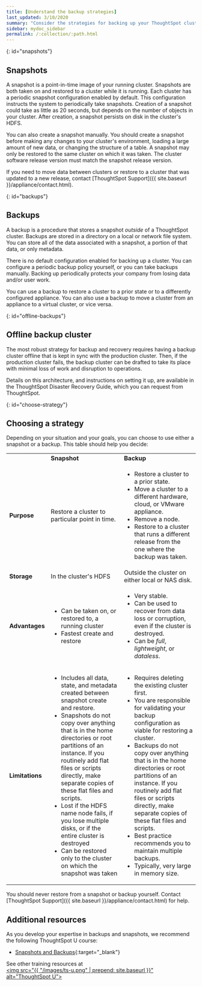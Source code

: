 ```yaml
---
title: [Understand the backup strategies]
last_updated: 3/10/2020
summary: "Consider the strategies for backing up your ThoughtSpot cluster."
sidebar: mydoc_sidebar
permalink: /:collection/:path.html
---
```

{: id="snapshots"}
## Snapshots

A snapshot is a point-in-time image of your running cluster. Snapshots are both taken on and restored to a cluster while it is running. Each cluster has a periodic snapshot configuration enabled by default. This configuration instructs the system to periodically take snapshots. Creation of a snapshot could take as little as 20 seconds, but depends on the number of objects in your cluster. After creation, a snapshot persists on disk in the cluster's HDFS.

You can also create a snapshot manually. You should create a snapshot before making any changes to your cluster's environment, loading a large amount of new data, or changing the structure of a table. A snapshot may only be restored to the same cluster on which it was taken. The cluster software release version must match the snapshot release version.

If you need to move data between clusters or restore to a cluster that was updated to a new release, contact [ThoughtSpot Support]({{ site.baseurl }}/appliance/contact.html).

{: id="backups"}
## Backups

A backup is a procedure that stores a snapshot *outside* of a ThoughtSpot cluster. Backups are stored in a directory on a local or network file system. You can store all of the data associated with a snapshot, a portion of that data, or only metadata.

There is no default configuration enabled for backing up a cluster. You can configure a periodic backup policy yourself, or you can take backups manually. Backing up periodically protects your company from losing data and/or user work.

You can use a backup to restore a cluster to a prior state or to a differently configured appliance. You can also use a backup to move a cluster from an appliance to a virtual cluster, or vice versa.

{: id="offline-backups"}
## Offline backup cluster

The most robust strategy for backup and recovery requires having a backup cluster offline that is kept in sync with the production cluster. Then, if the production cluster fails, the backup cluster can be drafted to take its place with minimal loss of work and disruption to operations.

Details on this architecture, and instructions on setting it up, are available in the ThoughtSpot Disaster Recovery Guide, which you can request from ThoughtSpot.

{: id="choose-strategy"}
## Choosing a strategy

Depending on your situation and your goals, you can choose to use either a snapshot or a backup. This table should help you decide:

<table>
<colgroup>
<col width="16%" />
<col width="42%" />
<col width="42%" />
</colgroup>
                <tr>
                    <td/>
                    <td><strong>Snapshot</strong></td>
                    <td><strong>Backup</strong></td>
                </tr>
                <tr id="purpose">
                    <td><strong>Purpose</strong></td>
                    <td>Restore a cluster to particular point in time.</td>
                    <td>
                        <ul>
                            <li>Restore a cluster to a prior state.</li>
                            <li>Move a cluster to a different hardware, cloud, or VMware appliance.</li>
                            <li>Remove a node.</li>
                            <li>Restore to a cluster that runs a different release from the one
                                where the backup was taken.</li>
                        </ul>
                    </td>
                </tr>
                <tr id="storage">
                    <td><strong>Storage</strong></td>
                    <td>In the cluster's HDFS</td>
                    <td>Outside the cluster on either local or NAS disk.</td>
                </tr>
                <tr id="advantages">
                    <td><strong>Advantages</strong></td>
                    <td>
                        <ul>
                            <li>Can be taken on, or restored to, a running cluster</li>
                            <li>Fastest create and restore</li>
                        </ul>
                    </td>
                    <td>
                        <ul>
                            <li>Very stable.</li>
                            <li>Can be used to recover from data loss or corruption, even if the cluster is destroyed.</li>
                            <li>Can be <em>full</em>, <em>lightweight</em>, or <em>dataless</em>.</li>
                        </ul>
                    </td>
                </tr>
                <tr id="limitations">
                    <td><strong>Limitations</strong></td>
                    <td>
                        <ul>
                            <li>Includes all data, state, and metadata created between
                                snapshot create and restore.</li>
                            <li>Snapshots do not copy over anything that is in the home directories or root partitions of an instance. If you routinely add flat files or scripts directly, make separate copies of these flat files and scripts.</li>
                            <li>Lost if the HDFS name node fails, if you lose multiple disks, or if the entire cluster is destroyed</li>
                            <li>Can be restored only to the cluster on which the snapshot was taken</li>
                        </ul>
                    </td>
                    <td>
                        <ul>
                            <li>Requires deleting the existing cluster first.</li>
                            <li>You are responsible for validating your backup configuration as
                                viable for restoring a cluster.</li>
                            <li>Backups do not copy over anything that is in the home directories or root partitions of an instance. If you routinely add flat files or scripts directly, make separate copies of these flat files and scripts.</li>
                            <li>Best practice recommends you to maintain multiple backups.</li>
                            <li>Typically, very large in memory size.</li>
                        </ul>
                    </td>
                </tr>
            </table>

You should never restore from a snapshot or backup yourself. Contact [ThoughtSpot Support]({{ site.baseurl }}/appliance/contact.html) for help.

## Additional resources
As you develop your expertise in backups and snapshots, we recommend the following ThoughtSpot U course:
* [Snapshots and Backups](https://training.thoughtspot.com/3-snapshots-backups/461810){:target="_blank"}

See other training resources at <br/>
<a href="https://training.thoughtspot.com/" target="_blank"><img src="{{ "/images/ts-u.png" | prepend: site.baseurl  }}" alt="ThoughtSpot U"></a>
